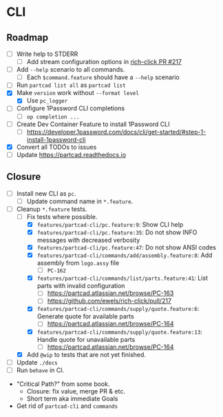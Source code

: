 # CLI

## Roadmap

- [ ] Write help to STDERR
  - [ ] Add stream configuration options in [rich-click PR #217](https://github.com/ewels/rich-click/pull/217)
- [ ] Add `--help` scenario to all commands.
  - [ ] Each `$command.feature` should have a `--help` scenario
- [ ] Run `partcad list all` as `partcad list`
- [x] Make `version` work without `--format level`
  - [x] Use `pc_logger`
- [ ] Configure 1Password CLI completions
  - [ ] `op completion ...`
- [ ] Create Dev Container Feature to install 1Password CLI
  - [ ] https://developer.1password.com/docs/cli/get-started/#step-1-install-1password-cli
- [x] Convert all TODOs to issues
- [ ] Update https://partcad.readthedocs.io

## Closure

- [ ] Install new CLI as `pc`.
  - [ ] Update command name in `*.feature`.
- [ ] Cleanup `*.feature` tests.
  - [ ] Fix tests where possible.
    - [x] `features/partcad-cli/pc.feature:9`: Show CLI help
    - [x] `features/partcad-cli/pc.feature:35`: Do not show INFO messages with decreased verbosity
    - [x] `features/partcad-cli/pc.feature:47`: Do not show ANSI codes
    - [x] `features/partcad-cli/commands/add/assembly.feature:8`: Add assembly from `logo.assy` file
      - [ ] `PC-162`
    - [x] `features/partcad-cli/commands/list/parts.feature:41`: List parts with invalid configuration
      - [ ] https://partcad.atlassian.net/browse/PC-163
      - [ ] https://github.com/ewels/rich-click/pull/217
    - [x] `features/partcad-cli/commands/supply/quote.feature:6`: Generate quote for available parts
      - [ ] https://partcad.atlassian.net/browse/PC-164
    - [x] `features/partcad-cli/commands/supply/quote.feature:13`: Handle quote for unavailable parts
      - [ ] https://partcad.atlassian.net/browse/PC-164
  - [x] Add `@wip` to tests that are not yet finished.
- [ ] Update `./docs`
- [ ] Run `behave` in CI.
- "Critical Path?" from some book.
  - Closure: fix value, merge PR & etc.
  - Short term aka immediate Goals
- Get rid of `partcad-cli` and `commands`
